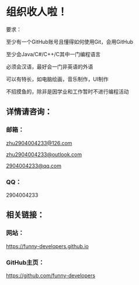 <!--

**Here are some ideas to get you started:**

🙋‍♀️ A short introduction - what is your organization all about?
🌈 Contribution guidelines - how can the community get involved?
👩‍💻 Useful resources - where can the community find your docs? Is there anything else the community should know?
🍿 Fun facts - what does your team eat for breakfast?
🧙 Remember, you can do mighty things with the power of [Markdown](https://docs.github.com/github/writing-on-github/getting-started-with-writing-and-formatting-on-github/basic-writing-and-formatting-syntax)
-->

# 组织收人啦！

要求：

至少有一个GitHub账号且懂得如何使用Git，会用GitHub

至少会Java/C#/C++/C其中一门编程语言

必须会汉语，最好会一门非英语的外语

可以有特长，如电脑绘画，音乐制作，UI制作

不招摸鱼的，除非是因学业和工作暂时不进行编程活动

## 详情请咨询：

### 邮箱：

zhu2904004233@126.com

zhu2904004233@outlook.com

2904004233@qq.com

### QQ：

2904004233

## 相关链接：

### 网站：

https://funny-developers.github.io

### GitHub主页：

https://github.com/funny-developers
